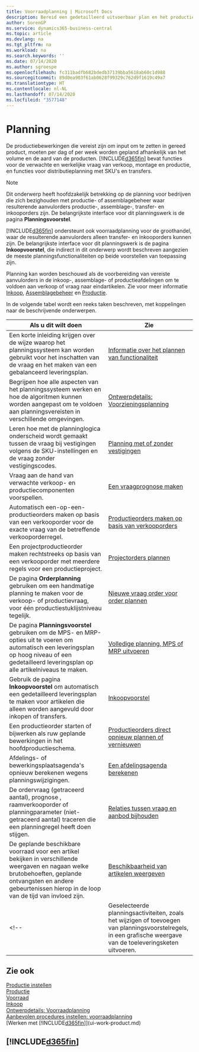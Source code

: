 ```yaml
---
title: Voorraadplanning | Microsoft Docs
description: Bereid een gedetailleerd uitvoerbaar plan en het productieschema van de eindmontage voor verkoop- en productievraag voor.
author: SorenGP
ms.service: dynamics365-business-central
ms.topic: article
ms.devlang: na
ms.tgt_pltfrm: na
ms.workload: na
ms.search.keywords: ''
ms.date: 07/14/2020
ms.author: sgroespe
ms.openlocfilehash: fc311badfb682bdedb37139bba5618ab60c1d988
ms.sourcegitcommit: 89d0ea903f61ab0628f99329c762d9f1619c49a7
ms.translationtype: HT
ms.contentlocale: nl-NL
ms.lasthandoff: 07/14/2020
ms.locfileid: "3577148"
---
```

# <a name="planning"></a>Planning

De productiebewerkingen die vereist zijn om input om te zetten in gereed product, moeten per dag of per week worden gepland afhankelijk van het volume en de aard van de producten. [!INCLUDE[d365fin](includes/d365fin_md.md)] bevat functies voor de verwachte en werkelijke vraag van verkoop, montage en productie, en functies voor distributieplanning met SKU's en transfers.

> [!NOTE]
> Dit onderwerp heeft hoofdzakelijk betrekking op de planning voor bedrijven die zich bezighouden met productie- of assemblagebeheer waar resulterende aanvulorders productie-, assemblage-, transfer- en inkooporders zijn. De belangrijkste interface voor dit planningswerk is de pagina **Planningsvoorstel**.
>
> [!INCLUDE[d365fin](includes/d365fin_md.md)] ondersteunt ook voorraadplanning voor de groothandel, waar de resulterende aanvulorders alleen transfer- en inkooporders kunnen zijn. De belangrijkste interface voor dit planningswerk is de pagina **Inkoopvoorstel**, die indirect in dit onderwerp wordt beschreven aangezien de meeste planningsfunctionaliteiten op beide voorstellen van toepassing zijn.

Planning kan worden beschouwd als de voorbereiding van vereiste aanvulorders in de inkoop-, assemblage- of productieafdelingen om te voldoen aan verkoop of vraag naar eindartikelen. Zie voor meer informatie [Inkoop](purchasing-manage-purchasing.md), [Assemblagebeheer](assembly-assemble-items.md) en [Productie](production-manage-manufacturing.md).

In de volgende tabel wordt een reeks taken beschreven, met koppelingen naar de beschrijvende onderwerpen.  

|**Als u dit wilt doen**|**Zie**|  
|------------|-------------|  
|Een korte inleiding krijgen over de wijze waarop het planningssysteem kan worden gebruikt voor het inschatten van de vraag en het maken van een gebalanceerd leveringsplan.|[Informatie over het plannen van functionaliteit](production-about-planning-functionality.md)|
|Begrijpen hoe alle aspecten van het planningssysteem werken en hoe de algoritmen kunnen worden aangepast om te voldoen aan planningsvereisten in verschillende omgevingen.|[Ontwerpdetails: Voorzieningsplanning](design-details-supply-planning.md)|
|Leren hoe met de planninglogica onderscheid wordt gemaakt tussen de vraag bij vestigingen volgens de SKU-instellingen en de vraag zonder vestigingscodes.|[Planning met of zonder vestigingen](production-planning-with-without-locations.md)|
|Vraag aan de hand van verwachte verkoop- en productiecomponenten voorspellen.|[Een vraagprognose maken](production-how-to-create-a-forecast.md)|  
|Automatisch een-op-een-productieorders maken op basis van een verkooporder voor de exacte vraag van de betreffende verkooporderregel.|[Productieorders maken op basis van verkooporders](production-how-to-create-production-orders-from-sales-orders.md)|
|Een projectproductieorder maken rechtstreeks op basis van een verkooporder met meerdere regels voor een productieproject.|[Projectorders plannen](production-how-to-plan-project-orders.md)|
|De pagina **Orderplanning** gebruiken om een handmatige planning te maken voor de verkoop- of productievraag, voor één productiestuklijstniveau tegelijk.|[Nieuwe vraag order voor order plannen](production-how-to-plan-for-new-demand.md)|
|De pagina **Planningsvoorstel** gebruiken om de MPS- en MRP-opties uit te voeren om automatisch een leveringsplan op hoog niveau of een gedetailleerd leveringsplan op alle artikelniveaus te maken.|[Volledige planning, MPS of MRP uitvoeren](production-how-to-run-mps-and-mrp.md)|
|Gebruik de pagina **Inkoopvoorstel** om automatisch een gedetailleerd leveringsplan te maken voor artikelen die alleen worden aangevuld door inkopen of transfers.|[Inkoopvoorstel](production-about-planning-functionality.md#requisition-worksheet)|  
|Een productieorder starten of bijwerken als ruw geplande bewerkingen in het hoofdproductieschema.|[Productieorders direct opnieuw plannen of vernieuwen](production-how-to-replan-refresh-production-orders.md)|
|Afdelings- of bewerkingsplaatsagenda's opnieuw berekenen wegens planningswijzigingen.|[Een afdelingsagenda berekenen](production-how-to-create-work-center-calendars.md#to-calculate-a-work-center-calendar)|
|De ordervraag (getraceerd aantal), prognose , raamverkooporder of planningparameter (niet-getraceerd aantal) traceren die een planningregel heeft doen stijgen.|[Relaties tussen vraag en aanbod bijhouden](production-how-track-demand-supply.md)|
|De geplande beschikbare voorraad voor een artikel bekijken in verschillende weergaven en nagaan welke brutobehoeften, geplande ontvangsten en andere gebeurtenissen hierop in de loop van de tijd van invloed zijn.|[Beschikbaarheid van artikelen weergeven](inventory-how-availability-overview.md)|  
<!--|Geselecteerde planningsactiviteiten, zoals het wijzigen of toevoegen van planningsvoorstelregels, in een grafische weergave van de toeleveringsketen uitvoeren.|[Planningsuggesties in een grafische weergave wijzigen](production-how-to-modify-planning-suggestions-in-a-graphical-view.md)|-->

## <a name="see-also"></a>Zie ook

[Productie instellen](production-configure-production-processes.md)  
[Productie](production-manage-manufacturing.md)  
[Voorraad](inventory-manage-inventory.md)  
[Inkoop](purchasing-manage-purchasing.md)  
[Ontwerpdetails: Voorraadplanning](design-details-supply-planning.md)  
[Aanbevolen procedures instellen: voorraadplanning](setup-best-practices-supply-planning.md)  
[Werken met [!INCLUDE[d365fin](includes/d365fin_md.md)]](ui-work-product.md)

## [!INCLUDE[d365fin](includes/free_trial_md.md)]  
